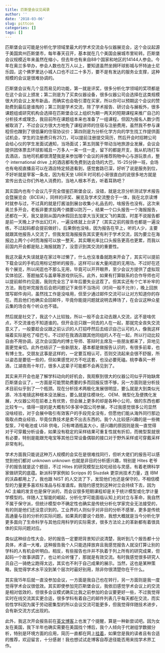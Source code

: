 ```yaml
---
title: 匹斯堡会议见闻录
author: ''
date: '2018-03-06'
slug: pittcon
categories: []
tags: []
---
```


匹斯堡会议可能是分析化学领域里最大的学术交流会与仪器展览会，这个会议起源于美国宾州匹斯堡市，每年春天召开，基本就在几个美国会展城市里轮转。匹斯堡会议规模近年来虽然在缩小，但去年也有来自88个国家和地区的14144人参会。今年在奥兰多举办，参会人数也在万人以上，要知道虽然坐拥环球影城与怀特迪士尼乐园，这个佛罗里达小城人口也不过二十多万，要不是有发达的服务业支撑，这种规模的会议是很难协调的。

匹斯堡会议有几个显而易见的功能，第一就是评奖，很多分析化学领域的奖项都是在这个会议上颁发；第二则是为了买卖仪器设备，很多仪器公司会选择在这类规模很大的会议上发布新品，而确实也会吸引潜在买家，所以你可以预期这个会议的赞助费到最后是谁掏的；第三则是学术交流，除了学术报告、研讨会与展板外，很多课题组或研究机构会选择在匹斯堡会议上组织为期一两天的短期课程来推广自己的分析技术或理念，我目前所在课题组本来也准备了一组课程，但因为报名人数少而被取消了，不过会议方很大方地免了课程讲师的住宿与注册费用，虽然我不参与课程但也蹭到了很低廉的住宿协议价；第四则是为分析化学方向的学生找工作提供面试机会，学生的注册费只有25刀，可以提前注册提交简历，然后开会时招聘公司会给心仪的学生发面试通知，当场面试；第五则属于带动当地旅游业发展，会议会提供团体票去环球影城且一万多人一来一住一走，留下的都是开支，我从机场打车去酒店，当地司机都很清楚我是来参加哪个会议的并推荐购物中心与游玩景点，整个 international drive 上的酒店都有免费到达会场的大巴，15-25分钟一班，会场也有电视直播且可以在酒店特定频道看到，感觉套路已深，好听了说是服务到位，不好听就是宰客一条龙，因为有天坐 UBER 时司机小哥很直白的说很多地方就是宣传出去让你们外地人消费的，当地人根本不去，听着耳熟吧？

其实国内也有个会议几乎完全借鉴匹斯堡会议，没错，就是北京分析测试学术报告会暨展览会（BCEIA），同样的评奖、展览及学术交流整合于一体，我在北京读博时就参与过，不过真的就是打酱油到展台收集小礼品去的，啥报告也没有。这次来奥兰多开会，老板非要求投两个摘要以防万一，结果一个口头报告一个海报报告，还都在一天，我又是刚从国内休假回去加拿大当天就又飞的美国，时差不说报告都是前一天晚上才作出幻灯片，一遍没练就上台讲了（其实之前的报告也都是一遍没练，不过起码都会提前做好）。后果倒也没啥，因为报告在早上，听的人少，主要就跟其他报告人交流了。但我发现海报报告其实更有利于学术交流，因为要立在海报边上两个小时而海报可以放一整天，其实曝光率比口头报告更高也更累，而我以前国内开会都是贴上海报就跑了，没意识到其交流的重要性。

我这次最大失误就是在家过年过懒了，什么也没准备就跑来开会了，其实可以提前下载会议的手机应用标记想听的报告，这样可以省大量闲逛的无用功。不过好在还有个展览，所以闲逛也不那么无用，毕竟可以开开眼界，至少会议方提供了虚拟现实体验区、答题抽奖与盖章等游戏供玩乐。此外，如果有打算联系的合作导师也可以提前邮件约见面，我则完全忘了半年后要失业这茬了。但其实还有个亡羊补牢的方法，我在听完报告后会把问题记下来但不当场问（时间一般不允许），晚上回旅馆写邮件询问，虽然找工作是没啥用，但至少通过邮件交流可以让对方知道你的存在。而且他们也确实会回邮件，毕竟你能提问题就说明去捧场了，在会议这种众星云集的场合有个听众也不错。

然后就是社交了，我这个人比较独，所以一般不会主动去跟人交流，这不是啥优点，不交流谁也不知道谁的。但开会忌只跟一同去的人在一起，那就完全丧失交流意义了，一般要趁会议跟之前认识的人打招呼然后去结识自己认可的人，像我这样端着实际是吃了哑巴亏。不过好在我酒店跟其他同组的人不在一起，所以行动比较自由不用协调，这次会议国内的博士导师、答辩时主席及一些朋友都来了，异地见面更觉亲切。此外也结识了一些新朋友，基本都是做报告认识的，有很多前辈，也有博士生。交朋友这事是这样的，一定要互相认可，否则交流起来会很不舒服，所以姿态是要低一些的，但如果感觉对方不吃这套，也没必要死磕。桃李春风一杯酒，江湖夜雨十年灯，很多人这辈子可能都不会再见到了。

其实来开开会也是了解学科动向的好机会，我观察到很大的仪器公司似乎开始缺席匹斯堡会议了，一方面是可能赞助费要的多而回报反馈不够，另一方面则是分析技术目前似乎到了一个瓶颈。现在分析技术两极化发展很明显，要么就是大到类似光源、冷冻电镜这种根本没法展出，要么就是往模块化、OEM、微型化及便携化发展，大仪器公司在前者上有优势，但会展上更多的却是各种小公司，做的东西也都比较专一。值得一提的是大概有50多家中国公司参展，不过我感觉很多公司显然没啥经验，对于会展中吸引有效客户的手段完全没有，但愿他们能从海外同行那边吸取点商业经验，毕竟仅靠技术是卖不出去东西的。我个人比较感兴趣的是一些微型泵，7号电池或 USB 供电，只有啤酒瓶盖大小，感兴趣的原因则是我一直觉得对于可穿戴分析设备，如果没有稳定的采样结果可重复性就有折扣，而微型泵就很有必要，特别是能跟充电宝等其他日常设备偶联的接口对于野外采样或可穿戴采样非常有利。

学术方面我只能说这种万人规模的会实在是很难找同行，但听大佬们的报告可以感觉到他们都对 unknown unknown 也就是非目的分析感兴趣，特别是 Hites 老爷子的报告就是这个题目，不过 Hites 的研究模型比较吃经验与灵感，有着老牌科学家做研究的底蕴。新派科学家例如 Scripps 的 Siuzdak 更崇尚技术力量，连 IBM 的沃森都用上了。我也跟 NIST 的人交流了下，发现他们也还是保守的，不相信模型的力量更多喜欢标准品与标准谱库。我隐约感觉到这种对立会持续下去，因为 AC 主编的发言也是保守派的，而会议很多短期课程却是关于统计模型或化学计量学模型的。伴随人工智能的崛起，分析化学可能面临认知上的对立与革命，我自然不属于保守派，但统计模型中不确定性也确实是传统分析化学家完全无法接受的，有的则是他们还没意识到的。工业界的人则似乎对非目的分析不感冒，更多是传统高通量与目的分析的实际问题。如果真的要说个趋势，我想大概就是当今分析化学更多面向了生命科学与其他应用科学的实际需求，很多方法论上的革新都有着很具体的实际问题对应。

类似这种综合性大会，好的报告一定要把背景知识说清楚，我听到几个报告都十分具体，术语一大堆，这种报告我个人只能选择放弃且我感觉报告人就没打算让别的学科的人有机会听明白。相反，有些报告也许并不执着于列上所有的研究成果，但起码一个故事讲圆了，也让听众听懂了，那就是有效交流。有时我感觉很多研究人员自己一骑绝尘跑得太远，其实也不利于自己成果的展示。当然，这也是某种策略，我觉得学术水平没到某个层次时最好别用，除非你很清楚你在干什么。

其实我15年后就一直没参加会议，一方面是我自己也在转行，另一方面则是我一度觉得学术会议很低效。其实即使参加完匹斯堡会议，我依旧感觉学术会议上的交流是相对低效的，但很多会议模式确实比我之前参加的会议要更好一些，不过我觉得实时在线交流其实更合适，很多学科有着自己的邮件列表几乎每天都在交流，而实验性学科因为属于劳动密集型的所以会议交流可能更多，但我觉得伴随技术进步，会有新交流方式出现的。

此外，我这次开会报告前在[英文博客](https://yufree.cn/en/2018/02/27/see-you-pittcon-2018/)上也发了个提醒，算是一种新尝试吧。因为女友在美国，我下半年也确实需要在美国找个博后，我个人倾向于代谢组学数据分析，特别是环境方面的应用，简历一直都在网上[挂着](https://www.dropbox.com/s/9qx4ty4bq0puatw/cv.pdf?dl=0)，如果您是我的读者且有合适的推荐，欢迎留言，十分感谢！我也想试试走博客自荐途径能否用来找学术界工作。
